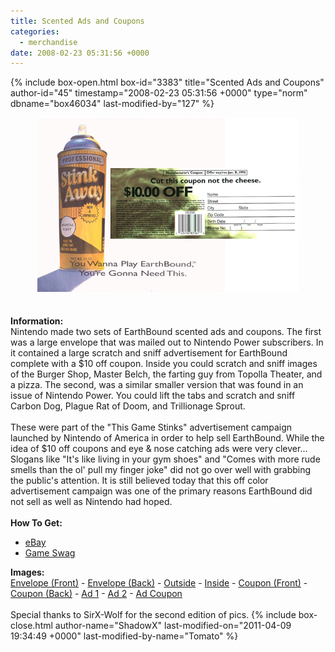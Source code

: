```yaml
---
title: Scented Ads and Coupons
categories:
  - merchandise
date: 2008-02-23 05:31:56 +0000
---
```

{% include box-open.html box-id="3383" title="Scented Ads and Coupons" author-id="45" timestamp="2008-02-23 05:31:56 +0000" type="norm" dbname="box46034" last-modified-by="127" %}
	<center>
	<img src="/merchandise/images/ebsac_title.png" border="0" alt="Scented Ads and Coupons" />
	</center>
	<br /><br />
	<b>Information:</b>
	<br />
	Nintendo made two sets of EarthBound scented ads and coupons. The first was a large envelope that was mailed out 
	to Nintendo Power subscribers. In it contained a large scratch and sniff advertisement for EarthBound complete with 
	a $10 off coupon. Inside you could scratch and sniff images of the Burger Shop, Master Belch, the farting guy from 
	Topolla Theater, and a pizza. The second, was a similar smaller version that was found in an issue of Nintendo Power. 
	You could lift the tabs and scratch and sniff Carbon Dog, Plague Rat of Doom, and Trillionage Sprout.
	<br /><br />
	These were part of the "This Game Stinks" advertisement campaign launched by Nintendo of America in order to help 
	sell EarthBound. While the idea of $10 off coupons and eye & nose catching ads were very clever... Slogans like 
	"It's like living in your gym shoes" and "Comes with more rude smells than the ol' pull my finger joke" did not go
	over well with grabbing the public's attention. It is still believed today that this off color advertisement campaign 
	was one of the primary reasons EarthBound did not sell as well as Nintendo had hoped.
	<br /><br />
	<b>How To Get:</b>
	<br />
	<ul>
	<li><a href="http://www.ebay.com">eBay</a></li>
        <li><a href="http://gameswag.com/view/earthbound-scratch-n-sniff-ad/">Game Swag</a></li>
	</ul>
	<b>Images:</b>
	<br />
	<a href="/merchandise/images/ebsac_mail_envelopefront.jpg">Envelope (Front)</a> - <a href="/merchandise/images/ebsac_mail_envelopeback.jpg">Envelope (Back)</a> - <a href="/merchandise/images/ebsac_mail_outside.jpg">Outside</a> - 
<a href="/merchandise/images/ebsac_mail_inside.jpg">Inside</a> - <a href="/merchandise/images/ebsac_mail_couponfront.jpg">Coupon (Front)</a> - <a href="/merchandise/images/ebsac_mail_couponback.jpg">Coupon (Back)</a> - 
<a href="/merchandise/images/ebsac_ad1.jpg">Ad 1</a> - <a href="/merchandise/images/ebsac_ad2.jpg">Ad 2</a> - <a href="/merchandise/images/ebsac_ad_coupon.jpg">Ad Coupon</a>
	<br /><br />
	Special thanks to SirX-Wolf for the second edition of pics.
{% include box-close.html author-name="ShadowX" last-modified-on="2011-04-09 19:34:49 +0000" last-modified-by-name="Tomato" %}

